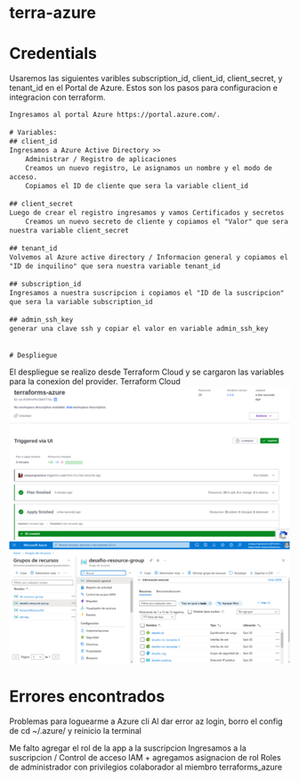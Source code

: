 # terra-azure

# Credentials
Usaremos las siguientes varibles subscription_id, client_id, client_secret, y tenant_id en el Portal de Azure. 
Estos son los pasos para configuracion e integracion con terraform.
```
Ingresamos al portal Azure https://portal.azure.com/.

# Variables:
## client_id
Ingresamos a Azure Active Directory >>
    Administrar / Registro de aplicaciones
    Creamos un nuevo registro, Le asignamos un nombre y el modo de acceso.
    Copiamos el ID de cliente que sera la variable client_id

## client_secret
Luego de crear el registro ingresamos y vamos Certificados y secretos
    Creamos un nuevo secreto de cliente y copiamos el "Valor" que sera nuestra variable client_secret

## tenant_id
Volvemos al Azure active directory / Informacion general y copiamos el "ID de inquilino" que sera nuestra variable tenant_id

## subscription_id
Ingresamos a nuestra suscripcion i copiamos el "ID de la suscripcion" que sera la variable subscription_id

## admin_ssh_key
generar una clave ssh y copiar el valor en variable admin_ssh_key


# Despliegue
```
El despliegue se realizo desde Terraform Cloud y se cargaron las variables para la conexion del provider.
Terraform Cloud
![Alt text](https://github.com/joaquingraziano/terraforms-azure/blob/master/img/Terraform-Planapply.jpg)
![Alt text](https://github.com/joaquingraziano/terraforms-azure/blob/master/img/RecursosCreadosazure.jpg)



# Errores encontrados

Problemas para loguearme a Azure cli
    Al dar error az login, borro el config de cd ~/.azure/ y reinicio la terminal

Me falto agregar el rol de la app a la suscripcion
    Ingresamos a la suscripcion / Control de acceso IAM 
        + agregamos asignacion de rol
        Roles de administrador con privilegios colaborador al miembro terraforms_azure
